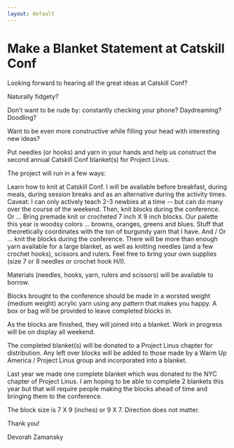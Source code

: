 ```yaml
---
layout: default
---
```

# Make a Blanket Statement at Catskill Conf

Looking forward to hearing all the great ideas at Catskill Conf? 

Naturally fidgety?

Don’t want to be rude by: constantly checking your phone? Daydreaming? Doodling? 

Want to be even more constructive while filling your head with interesting new ideas?  

Put needles (or hooks) and yarn in your hands and help us construct the second annual Catskill Conf blanket(s) for Project Linus.

The project will run in a few ways:

Learn how to knit at Catskill Conf. I will be available before breakfast, during meals, during session breaks and as an alternative during the activity times. Caveat: I can only actively teach 2-3 newbies at a time -- but can do many over the course of the weekend.  Then, knit blocks during the conference. 
Or … Bring premade knit or crocheted 7 inch X 9 inch blocks. Our palette this year is woodsy colors … browns, oranges, greens and blues. Stuff that theoretically coordinates with the ton of burgundy yarn that I have.
And / Or … knit the blocks during the conference.  There will be more than enough yarn available for a large blanket, as well as knitting needles (and a few crochet hooks), scissors and rulers. Feel free to bring your own supplies (size 7 or 8 needles or crochet hook H/I).

Materials (needles, hooks, yarn, rulers and scissors) will be available to borrow. 

Blocks brought to the conference should be made in a worsted weight (medium weight) acrylic yarn using any pattern that makes you happy. A box or bag will be provided to leave completed blocks in. 

As the blocks are finished, they will joined into a blanket. Work in progress will be on display all weekend.

The completed blanket(s) will be donated to a Project Linus chapter for distribution. Any left over blocks will be added to those made by a Warm Up America / Project Linus  group and incorporated into a blanket.

Last year we made one complete blanket which was donated to the NYC chapter of Project Linus. I am hoping to be able to complete 2 blankets this year but that will require people making the blocks ahead of time and bringing them to the conference.

The block size is 7 X 9 (inches) or 9 X 7. Direction does not matter.

Thank you!

Devorah Zamansky




